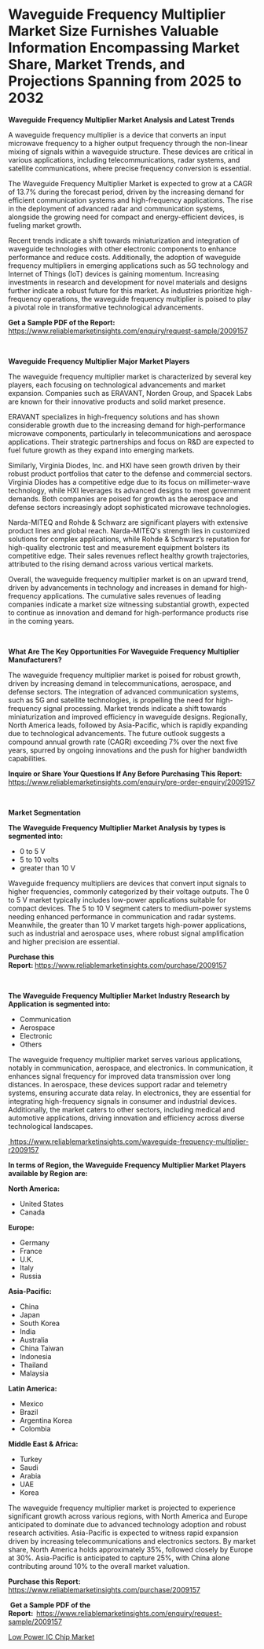 <p><h1>Waveguide Frequency Multiplier Market Size Furnishes Valuable Information Encompassing Market Share, Market Trends, and Projections Spanning from 2025 to 2032</h1></p><p><strong>Waveguide Frequency Multiplier Market Analysis and Latest Trends</strong></p>
<p><p>A waveguide frequency multiplier is a device that converts an input microwave frequency to a higher output frequency through the non-linear mixing of signals within a waveguide structure. These devices are critical in various applications, including telecommunications, radar systems, and satellite communications, where precise frequency conversion is essential.</p><p>The Waveguide Frequency Multiplier Market is expected to grow at a CAGR of 13.7% during the forecast period, driven by the increasing demand for efficient communication systems and high-frequency applications. The rise in the deployment of advanced radar and communication systems, alongside the growing need for compact and energy-efficient devices, is fueling market growth. </p><p>Recent trends indicate a shift towards miniaturization and integration of waveguide technologies with other electronic components to enhance performance and reduce costs. Additionally, the adoption of waveguide frequency multipliers in emerging applications such as 5G technology and Internet of Things (IoT) devices is gaining momentum. Increasing investments in research and development for novel materials and designs further indicate a robust future for this market. As industries prioritize high-frequency operations, the waveguide frequency multiplier is poised to play a pivotal role in transformative technological advancements.</p></p>
<p><strong>Get a Sample PDF of the Report:&nbsp;</strong> <a href="https://www.reliablemarketinsights.com/enquiry/request-sample/2009157?utm_campaign=2210&utm_medium=2&utm_source=Github&utm_content=ia&utm_term=07042025&utm_id=waveguide-frequency-multiplier">https://www.reliablemarketinsights.com/enquiry/request-sample/2009157</a></p>
<p>&nbsp;</p>
<p><strong>Waveguide Frequency Multiplier Major Market Players</strong></p>
<p><p>The waveguide frequency multiplier market is characterized by several key players, each focusing on technological advancements and market expansion. Companies such as ERAVANT, Norden Group, and Spacek Labs are known for their innovative products and solid market presence. </p><p>ERAVANT specializes in high-frequency solutions and has shown considerable growth due to the increasing demand for high-performance microwave components, particularly in telecommunications and aerospace applications. Their strategic partnerships and focus on R&D are expected to fuel future growth as they expand into emerging markets.</p><p>Similarly, Virginia Diodes, Inc. and HXI have seen growth driven by their robust product portfolios that cater to the defense and commercial sectors. Virginia Diodes has a competitive edge due to its focus on millimeter-wave technology, while HXI leverages its advanced designs to meet government demands. Both companies are poised for growth as the aerospace and defense sectors increasingly adopt sophisticated microwave technologies.</p><p>Narda-MITEQ and Rohde & Schwarz are significant players with extensive product lines and global reach. Narda-MITEQ's strength lies in customized solutions for complex applications, while Rohde & Schwarz’s reputation for high-quality electronic test and measurement equipment bolsters its competitive edge. Their sales revenues reflect healthy growth trajectories, attributed to the rising demand across various vertical markets.</p><p>Overall, the waveguide frequency multiplier market is on an upward trend, driven by advancements in technology and increases in demand for high-frequency applications. The cumulative sales revenues of leading companies indicate a market size witnessing substantial growth, expected to continue as innovation and demand for high-performance products rise in the coming years.</p></p>
<p>&nbsp;</p>
<p><strong>What Are The Key Opportunities For Waveguide Frequency Multiplier Manufacturers?</strong></p>
<p><p>The waveguide frequency multiplier market is poised for robust growth, driven by increasing demand in telecommunications, aerospace, and defense sectors. The integration of advanced communication systems, such as 5G and satellite technologies, is propelling the need for high-frequency signal processing. Market trends indicate a shift towards miniaturization and improved efficiency in waveguide designs. Regionally, North America leads, followed by Asia-Pacific, which is rapidly expanding due to technological advancements. The future outlook suggests a compound annual growth rate (CAGR) exceeding 7% over the next five years, spurred by ongoing innovations and the push for higher bandwidth capabilities.</p></p>
<p><strong>Inquire or Share Your Questions If Any Before Purchasing This Report:</strong> <a href="https://www.reliablemarketinsights.com/enquiry/pre-order-enquiry/2009157?utm_campaign=2210&utm_medium=2&utm_source=Github&utm_content=ia&utm_term=07042025&utm_id=waveguide-frequency-multiplier">https://www.reliablemarketinsights.com/enquiry/pre-order-enquiry/2009157</a></p>
<p>&nbsp;</p>
<p><strong>Market Segmentation</strong></p>
<p><strong>The Waveguide Frequency Multiplier Market Analysis by types is segmented into:</strong></p>
<p><ul><li>0 to 5 V</li><li>5 to 10 volts</li><li>greater than 10 V</li></ul></p>
<p><p>Waveguide frequency multipliers are devices that convert input signals to higher frequencies, commonly categorized by their voltage outputs. The 0 to 5 V market typically includes low-power applications suitable for compact devices. The 5 to 10 V segment caters to medium-power systems needing enhanced performance in communication and radar systems. Meanwhile, the greater than 10 V market targets high-power applications, such as industrial and aerospace uses, where robust signal amplification and higher precision are essential.</p></p>
<p><strong>Purchase this Report:&nbsp;</strong><a href="https://www.reliablemarketinsights.com/purchase/2009157?utm_campaign=2210&utm_medium=2&utm_source=Github&utm_content=ia&utm_term=07042025&utm_id=waveguide-frequency-multiplier">https://www.reliablemarketinsights.com/purchase/2009157</a></p>
<p>&nbsp;</p>
<p><strong>The Waveguide Frequency Multiplier Market Industry Research by Application is segmented into:</strong></p>
<p><ul><li>Communication</li><li>Aerospace</li><li>Electronic</li><li>Others</li></ul></p>
<p><p>The waveguide frequency multiplier market serves various applications, notably in communication, aerospace, and electronics. In communication, it enhances signal frequency for improved data transmission over long distances. In aerospace, these devices support radar and telemetry systems, ensuring accurate data relay. In electronics, they are essential for integrating high-frequency signals in consumer and industrial devices. Additionally, the market caters to other sectors, including medical and automotive applications, driving innovation and efficiency across diverse technological landscapes.</p></p>
<p><a href="https://www.reliablemarketinsights.com/waveguide-frequency-multiplier-r2009157?utm_campaign=2210&utm_medium=2&utm_source=Github&utm_content=ia&utm_term=07042025&utm_id=waveguide-frequency-multiplier">&nbsp;https://www.reliablemarketinsights.com/waveguide-frequency-multiplier-r2009157</a></p>
<p><strong>In terms of Region, the Waveguide Frequency Multiplier Market Players available by Region are:</strong></p>
<p>
    <p> <strong> North America: </strong>
        <ul>
            <li>United States</li>
            <li>Canada</li>
        </ul>
        </p> 
    <p> <strong> Europe: </strong>
        <ul>
            <li>Germany</li>
            <li>France</li>
            <li>U.K.</li>
            <li>Italy</li>
            <li>Russia</li>
        </ul>
        </p> 
    <p> <strong> Asia-Pacific: </strong>
        <ul>
            <li>China</li>
            <li>Japan</li>
            <li>South Korea</li>
            <li>India</li>
            <li>Australia</li>
            <li>China Taiwan</li>
            <li>Indonesia</li>
            <li>Thailand</li>
            <li>Malaysia</li>
        </ul>
        </p> 
    <p> <strong> Latin America: </strong>
        <ul>
            <li>Mexico</li>
            <li>Brazil</li>
            <li>Argentina Korea</li>
            <li>Colombia</li>
        </ul>
        </p> 
    <p> <strong> Middle East & Africa: </strong>
        <ul>
            <li>Turkey</li>
            <li>Saudi</li>
            <li>Arabia</li>
            <li>UAE</li>
            <li>Korea</li>
        </ul>
    </p>
    </p>
<p><p>The waveguide frequency multiplier market is projected to experience significant growth across various regions, with North America and Europe anticipated to dominate due to advanced technology adoption and robust research activities. Asia-Pacific is expected to witness rapid expansion driven by increasing telecommunications and electronics sectors. By market share, North America holds approximately 35%, followed closely by Europe at 30%. Asia-Pacific is anticipated to capture 25%, with China alone contributing around 10% to the overall market valuation.</p></p>
<p><strong>Purchase this Report: </strong><a href="https://www.reliablemarketinsights.com/purchase/2009157?utm_campaign=2210&utm_medium=2&utm_source=Github&utm_content=ia&utm_term=07042025&utm_id=waveguide-frequency-multiplier">https://www.reliablemarketinsights.com/purchase/2009157</a></p>
<p>&nbsp;<strong>Get a Sample PDF of the Report:&nbsp;&nbsp;</strong><a href="https://www.reliablemarketinsights.com/enquiry/request-sample/2009157?utm_campaign=2210&utm_medium=2&utm_source=Github&utm_content=ia&utm_term=07042025&utm_id=waveguide-frequency-multiplier">https://www.reliablemarketinsights.com/enquiry/request-sample/2009157</a></p>
<p><strong></strong></p>
<p><p><a href="https://github.com/NarcisoFerry/Market-Research-Report-List-2/blob/main/low-power-ic-chip-market.md?utm_campaign=2210&utm_medium=2&utm_source=Github&utm_content=ia&utm_term=07042025&utm_id=waveguide-frequency-multiplier">Low Power IC Chip Market</a></p></p>
